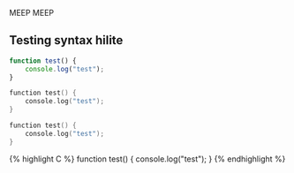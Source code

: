 MEEP MEEP

Testing syntax hilite
---------------------

```javascript
function test() {
    console.log("test");
}
```

```C
function test() {
    console.log("test");
}
```


```C++
function test() {
    console.log("test");
}
```

{% highlight C %}
function test() {
    console.log("test");
}
{% endhighlight %}
